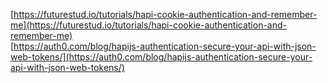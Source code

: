 [https://futurestud.io/tutorials/hapi-cookie-authentication-and-remember-me](https://futurestud.io/tutorials/hapi-cookie-authentication-and-remember-me)  
[https://auth0.com/blog/hapijs-authentication-secure-your-api-with-json-web-tokens/](https://auth0.com/blog/hapijs-authentication-secure-your-api-with-json-web-tokens/)

